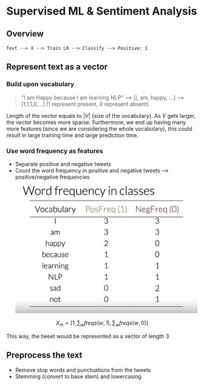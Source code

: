 
# Supervised ML & Sentiment Analysis

## Overview
```
Text --> X --> Train LR --> Classify --> Positive: 1
```

## Represent text as a vector
### Build upon vocabulary
>"I am Happy because I am learning NLP"
--> [I, am, happy, ...]
--> [1,1,1,0,...] (1 represent present, 0 represent absent)

Length of the vector equals to $|V|$ (size of the vocabulary). As $V$ gets larger, the vector becomes more sparse. Furthermore, we end up having many more features (since we are considering the whole vocabulary), this could result in large training time and large prediction time.

### Use word frequency as features
- Separate positive and negative tweets
- Count the word frequency in positive and negative tweets --> positive/negative frequencies ![](../pics/positive_negative_freq.png)

$$
X_m = [1, \sum_{w}freqs(w,1), \sum_{w}freqs(w,0)]
$$

This way, the tweet would be represented as a vector of length 3

## Preprocess the text
- Remove stop words and punctuations from the tweets
- Stemming (convert to base stem) and lowercasing








